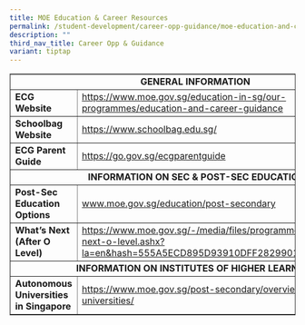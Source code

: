 ```yaml
---
title: MOE Education & Career Resources
permalink: /student-development/career-opp-guidance/moe-education-and-career/
description: ""
third_nav_title: Career Opp & Guidance
variant: tiptap
---
```

<table width="100%" border="1"><tbody><tr><td style="text-align: center;" colspan="2"><strong>GENERAL INFORMATION</strong></td></tr><tr><td><strong>ECG Website</strong></td><td><a href="https://www.moe.gov.sg/education-in-sg/our-programmes/education-and-career-guidance">https://www.moe.gov.sg/education-in-sg/our-programmes/education-and-career-guidance</a></td></tr><tr><td><strong>Schoolbag Website</strong></td><td><a href="https://www.schoolbag.edu.sg/">https://www.schoolbag.edu.sg/</a></td></tr><tr><td><strong>ECG Parent Guide</strong></td><td><a href="https://go.gov.sg/ecgparentguide">https://go.gov.sg/ecgparentguide</a></td></tr><tr><td style="text-align: center;" colspan="2">&nbsp;<strong>INFORMATION ON SEC &amp; POST-SEC EDUCATION</strong></td></tr><tr><td><strong>Post-Sec Education Options</strong></td><td><a href="http://www.moe.gov.sg/education/post-secondary">www.moe.gov.sg/education/post-secondary</a></td></tr><tr><td><strong>What’s Next (After O Level)</strong></td><td><a href="https://www.moe.gov.sg/-/media/files/programmes/ecg/whats-next-o-level.ashx?la=en&amp;hash=555A5ECD895D93910DFF28299017A3B2B1A15F68">https://www.moe.gov.sg/-/media/files/programmes/ecg/whats-next-o-level.ashx?la=en&amp;hash=555A5ECD895D93910DFF28299017A3B2B1A15F68</a></td></tr><tr><td style="text-align: center;" colspan="2"><strong>INFORMATION ON INSTITUTES OF HIGHER LEARNING</strong></td></tr><tr><td><strong>Autonomous Universities in Singapore</strong></td><td><a href="https://www.moe.gov.sg/post-secondary/overview/autonomous-universities/">https://www.moe.gov.sg/post-secondary/overview/autonomous-universities/</a></td></tr></tbody></table>